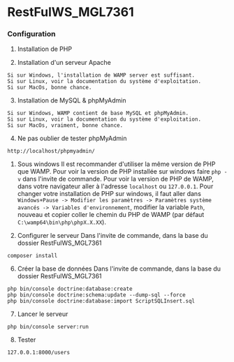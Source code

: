 RestFulWS_MGL7361
========

### Configuration

1. Installation de PHP

2. Installation d'un serveur Apache
```
Si sur Windows, l'installation de WAMP server est suffisant.
Si sur Linux, voir la documentation du système d'exploitation.
Si sur MacOs, bonne chance.
```

3. Installation de MySQL & phpMyAdmin
```
Si sur Windows, WAMP contient de base MySQL et phpMyAdmin.
Si sur Linux, voir la documentation du système d'exploitation.
Si sur MacOs, vraiment, bonne chance.
```

4. Ne pas oublier de tester phpMyAdmin
```
http://localhost/phpmyadmin/
```

  1. Sous windows
  Il est recommander d'utiliser la même version de PHP que WAMP. Pour voir la version de PHP installée sur windows faire `php -v` dans l'invite de commande. Pour voir la version de PHP de WAMP, dans votre navigateur aller à l'adresse `localhost` ou `127.0.0.1`. Pour changer votre installation de PHP sur windows, il faut aller dans `Windows+Pause -> Modifier les paramètres -> Paramètres système avancés -> Variables d'environnement`, modifier la variable `Path`, nouveau et copier coller le chemin du PHP de WAMP (par défaut `C:\wamp64\bin\php\phpX.X.XX`).

5. Configurer le serveur
Dans l'invite de commande, dans la base du dossier RestFulWS_MGL7361
```
composer install
```

6. Créer la base de données
Dans l'invite de commande, dans la base du dossier RestFulWS_MGL7361
```
php bin/console doctrine:database:create
php bin/console doctrine:schema:update --dump-sql --force
php bin/console doctrine:database:import ScriptSQLInsert.sql
```

7. Lancer le serveur
```
php bin/console server:run
```

8. Tester
```
127.0.0.1:8000/users
```
